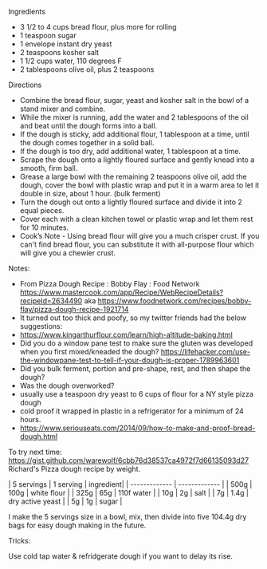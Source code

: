Ingredients
* 3 1/2 to 4 cups bread flour, plus more for rolling
* 1 teaspoon sugar
* 1 envelope instant dry yeast
* 2 teaspoons kosher salt
* 1 1/2 cups water, 110 degrees F
* 2 tablespoons olive oil, plus 2 teaspoons

Directions
* Combine the bread flour, sugar, yeast and kosher salt in the bowl of a stand mixer and combine. 
* While the mixer is running, add the water and 2 tablespoons of the oil and beat until the dough forms into a ball. 
* If the dough is sticky, add additional flour, 1 tablespoon at a time, until the dough comes together in a solid ball. 
* If the dough is too dry, add additional water, 1 tablespoon at a time. 
* Scrape the dough onto a lightly floured surface and gently knead into a smooth, firm ball.
* Grease a large bowl with the remaining 2 teaspoons olive oil, add the dough, cover the bowl with plastic wrap and put it in a warm area to let it double in size, about 1 hour. (bulk ferment)
* Turn the dough out onto a lightly floured surface and divide it into 2 equal pieces. 
* Cover each with a clean kitchen towel or plastic wrap and let them rest for 10 minutes.
* Cook’s Note - Using bread flour will give you a much crisper crust. If you can't find bread flour, you can substitute it with all-purpose flour which will give you a chewier crust.

Notes:
* From Pizza Dough Recipe : Bobby Flay : Food Network https://www.mastercook.com/app/Recipe/WebRecipeDetails?recipeId=2634490 aka https://www.foodnetwork.com/recipes/bobby-flay/pizza-dough-recipe-1921714
* It turned out too thick and poofy, so my twitter friends had the below suggestions:
* https://www.kingarthurflour.com/learn/high-altitude-baking.html
* Did you do a window pane test to make sure the gluten was developed when you first mixed/kneaded the dough? https://lifehacker.com/use-the-windowpane-test-to-tell-if-your-dough-is-proper-1789963601
* Did you bulk ferment, portion and pre-shape, rest, and then shape the dough?
* Was the dough overworked?
* usually use a teaspoon dry yeast to 6 cups of flour for a NY style pizza dough 
* cold proof it wrapped in plastic in a refrigerator for a minimum of 24 hours.
* https://www.seriouseats.com/2014/09/how-to-make-and-proof-bread-dough.html

To try next time:
https://gist.github.com/warewolf/6cbb76d38537ca4972f7d66135093d27
Richard's Pizza dough recipe by weight.

| 5 servings  | 1 serving | ingredient|
| ------------- | ------------- |
| 500g | 100g | white flour |
| 325g | 65g | 110f water |
| 10g | 2g | salt |
| 7g | 1.4g | dry active yeast |
| 5g | 1g | sugar |

I make the 5 servings size in a bowl, mix, then divide into five 104.4g dry bags for easy dough making in the future.

Tricks:

Use cold tap water & refridgerate dough if you want to delay its rise.
